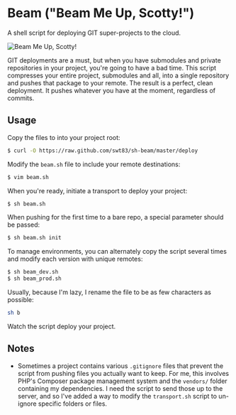 # Beam ("Beam Me Up, Scotty!")

A shell script for deploying GIT super-projects to the cloud.

![Beam Me Up, Scotty!](http://www.thetimes.co.uk/tto/multimedia/archive/00436/133583538_star-trek_436777c.jpg)

GIT deployments are a must, but when you have submodules and private repositories in your project, you're going to have a bad time. This script compresses your entire project, submodules and all, into a single repository and pushes that package to your remote. The result is a perfect, clean deployment. It pushes whatever you have at the moment, regardless of commits.

## Usage

Copy the files to into your project root:

```bash
$ curl -O https://raw.github.com/swt83/sh-beam/master/deploy
```

Modify the ``beam.sh`` file to include your remote destinations:

```bash
$ vim beam.sh
```

When you're ready, initiate a transport to deploy your project:

```bash
$ sh beam.sh
```

When pushing for the first time to a bare repo, a special parameter should be passed:

```bash
$ sh beam.sh init
```

To manage environments, you can alternately copy the script several times and modify each version with unique remotes:

```bash
$ sh beam_dev.sh
$ sh beam_prod.sh
```

Usually, because I'm lazy, I rename the file to be as few characters as possible:

```bash
sh b
```

Watch the script deploy your project.

## Notes

- Sometimes a project contains various ``.gitignore`` files that prevent the script from pushing files you actually want to keep.  For me, this involves PHP's Composer package management system and the ``vendors/`` folder containing my dependencies.  I need the script to send those up to the server, and so I've added a way to modify the ``transport.sh`` script to un-ignore specific folders or files.